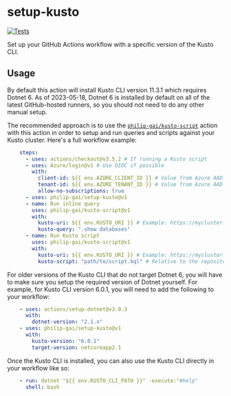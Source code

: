 # setup-kusto

[![Tests](https://github.com/philip-gai/setup-kusto/actions/workflows/tests.yaml/badge.svg)](https://github.com/philip-gai/setup-kusto/actions/workflows/tests.yaml)

Set up your GitHub Actions workflow with a specific version of the Kusto CLI.

## Usage

By default this action will install Kusto CLI version 11.3.1 which requires Dotnet 6. As of 2023-05-18, Dotnet 6 is installed by default on all of the latest GitHub-hosted runners, so you should not need to do any other manual setup.

The recommended approach is to use the [`philip-gai/kusto-script`](https://github.com/philip-gai/kusto-script) action with this action in order to setup and run queries and scripts against your Kusto cluster. Here's a full workflow example:

  ```yaml
      steps:
        - uses: actions/checkout@v3.5.2 # If running a Kusto script
        - uses: Azure/login@v1 # Use OIDC if possible
          with:
            client-id: ${{ env.AZURE_CLIENT_ID }} # Value from Azure AAD
            tenant-id: ${{ env.AZURE_TENANT_ID }} # Value from Azure AAD
            allow-no-subscriptions: true
        - uses: philip-gai/setup-kusto@v1
        - name: Run inline query
          uses: philip-gai/kusto-script@v1
          with:
            kusto-uri: ${{ env.KUSTO_URI }} # Example: https://mycluster.kusto.windows.net or https://mycluster.kusto.windows.net/MyDatabase
            kusto-query: ".show databases"
        - name: Run Kusto script
          uses: philip-gai/kusto-script@v1
          with:
            kusto-uri: ${{ env.KUSTO_URI }} # Example: https://mycluster.kusto.windows.net or https://mycluster.kusto.windows.net/MyDatabase
            kusto-script: "path/to/script.kql" # Relative to the repository root
  ```

For older versions of the Kusto CLI that do not target Dotnet 6, you will have to make sure you setup the required version of Dotnet yourself. For example, for Kusto CLI version 6.0.1, you will need to add the following to your workflow:

  ```yaml
      - uses: actions/setup-dotnet@v3.0.3
        with:
          dotnet-version: "2.1.x"
      - uses: philip-gai/setup-kusto@v1
        with:
          kusto-version: "6.0.1"
          target-version: netcoreapp2.1
  ```

Once the Kusto CLI is installed, you can also use the Kusto CLI directly in your workflow like so:

  ```yaml
      - run: dotnet "${{ env.KUSTO_CLI_PATH }}" -execute:"#help"
        shell: bash
  ```
